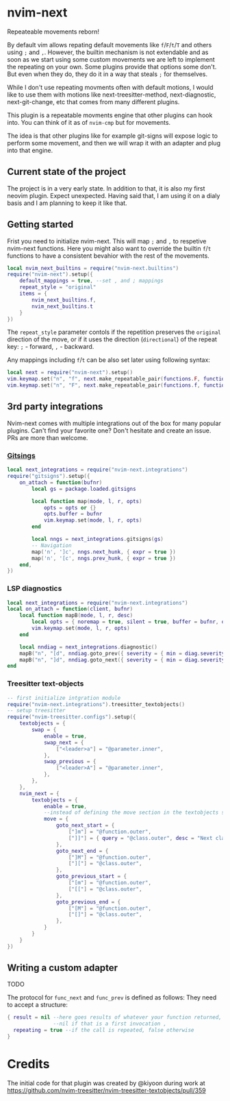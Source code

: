 # nvim-next

Repeateable movements reborn!

By default vim allows repating default movements like `f`/`F`/`t`/`T` and others using `;` and `,`.
However, the builtin mechanism is not extendable and as soon as we start using some custom movements we are left to implement
the repeating on your own. Some plugins provide that options some don't. But even when they do,
they do it in a way that steals `;` for themselves.

While I don't use repeating movments often with default motions,
I would like to use them with motions like next-treesitter-method, next-diagnostic, next-git-change, etc that comes from many different plugins.

This plugin is a repeatable movments engine that other plugins can hook into.
You can think of it as of `nvim-cmp` but for movements.

The idea is that other plugins like for example git-signs will expose logic to perform some movement,
and then we will wrap it with an adapter and plug into that engine.

## Current state of the project

The project is in a very early state. In addition to that, it is also my first neovim plugin. Expect unexpected. Having said that, I am using it on a dialy basis and I am planning to keep it like that.

## Getting started

Frist you need to initialize nvim-next. This will map `;` and  `,` to respetive nvim-next functions. Here you might also want to override the builtin `f`/`t` functions to have a consistent bevahior with the rest of the movements.

```lua
local nvim_next_builtins = require("nvim-next.builtins")
require("nvim-next").setup({
    default_mappings = true, --set , and ; mappings
    repeat_style = "original"
    items = {
        nvim_next_builtins.f,
        nvim_next_builtins.t
    }
})
```

The `repeat_style` parameter contols if the repetition preserves the `original` direction of the move, or if it uses the direction (`directional`) of the repeat key: `;` - forward, `,` - backward. 

Any mappings including `f`/`t` can be also set later using following syntax:

```lua
local next = require("nvim-next").setup()
vim.keymap.set("n", "f", next.make_repeatable_pair(functions.F, functions.f)) -- (prev, next)
vim.keymap.set("n", "F", next.make_repeatable_pair(functions.f, functions.F))
```

## 3rd party integrations

Nvim-next comes with multiple integrations out of the box for many popular plugins. Can't find your favorite one? Don't hesitate and create an issue. PRs are more than welcome.

### [Gitsings](https://github.com/lewis6991/gitsigns.nvim)

```lua
local next_integrations = require("nvim-next.integrations")
require("gitsigns").setup({
    on_attach = function(bufnr)
        local gs = package.loaded.gitsigns

        local function map(mode, l, r, opts)
            opts = opts or {}
            opts.buffer = bufnr
            vim.keymap.set(mode, l, r, opts)
        end

        local nngs = next_integrations.gitsigns(gs)
        -- Navigation
        map('n', ']c', nngs.next_hunk, { expr = true })
        map('n', '[c', nngs.prev_hunk, { expr = true })
    end,
})
```

### LSP diagnostics

```lua
local next_integrations = require("nvim-next.integrations")
local on_attach = function(client, bufnr)
    local function mapB(mode, l, r, desc)
        local opts = { noremap = true, silent = true, buffer = bufnr, desc = desc }
        vim.keymap.set(mode, l, r, opts)
    end

    local nndiag = next_integrations.diagnostic()
    mapB("n", "[d", nndiag.goto_prev({ severity = { min = diag.severity.WARN } }), "previous diagnostic")
    mapB("n", "]d", nndiag.goto_next({ severity = { min = diag.severity.WARN } }), "next diagnostic") 
end
```

### Treesitter text-objects

```lua
-- first initialize intgration module
require("nvim-next.integrations").treesitter_textobjects()
-- setup treesitter
require("nvim-treesitter.configs").setup({
    textobjects = {
        swap = {
            enable = true,
            swap_next = {
                ["<leader>a"] = "@parameter.inner",
            },
            swap_previous = {
                ["<leader>A"] = "@parameter.inner",
            },
        },
    },
    nvim_next = {
        textobjects = {
            enable = true,
            --instead of defining the move section in the textobjects scope we move it under nvim_next
            move = {
                goto_next_start = {
                    ["]m"] = "@function.outer",
                    ["]]"] = { query = "@class.outer", desc = "Next class start" },
                },
                goto_next_end = {
                    ["]M"] = "@function.outer",
                    ["]["] = "@class.outer",
                },
                goto_previous_start = {
                    ["[m"] = "@function.outer",
                    ["[["] = "@class.outer",
                },
                goto_previous_end = {
                    ["[M"] = "@function.outer",
                    ["[]"] = "@class.outer",
                },
            }
        }
    }
})
```

## Writing a custom adapter

TODO

The protocol for `func_next` and `func_prev` is defined as follows:
They need to accept a structure:

```lua
{ result = nil --here goes results of whatever your function returned,
               --nil if that is a first invocation ,
  repeating = true --if the call is repeated, false otherwise
}
```

# Credits

The initial code for that plugin was created by @kiyoon during work at https://github.com/nvim-treesitter/nvim-treesitter-textobjects/pull/359
